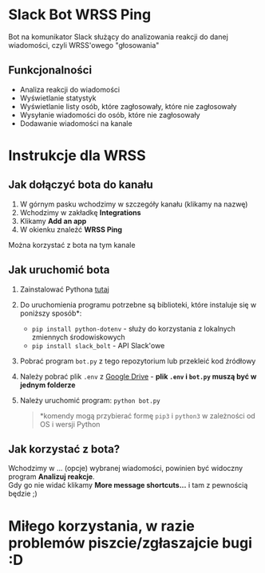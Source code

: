 # Slack Bot WRSS Ping

Bot na komunikator Slack służący do analizowania reakcji do danej wiadomości, czyli WRSS'owego "głosowania"

## Funkcjonalności

-   Analiza reakcji do wiadomości
-   Wyświetlanie statystyk
-   Wyświetlanie listy osób, które zagłosowały, które nie zagłosowały
-   Wysyłanie wiadomości do osób, które nie zagłosowały
-   Dodawanie wiadomości na kanale

# Instrukcje dla WRSS

## Jak dołączyć bota do kanału

1. W górnym pasku wchodzimy w szczegóły kanału (klikamy na nazwę)
2. Wchodzimy w zakładkę **Integrations**
3. Klikamy **Add an app**
4. W okienku znaleźć **WRSS Ping**

Można korzystać z bota na tym kanale

## Jak uruchomić bota

1. Zainstalować Pythona [tutaj](https://www.python.org/downloads/)
2. Do uruchomienia programu potrzebne są biblioteki, które instaluje się w poniższy sposób\*:
    - `pip install python-dotenv` - służy do korzystania z lokalnych zmiennych środowiskowych
    - `pip install slack_bolt` - API Slack'owe
3. Pobrać program `bot.py` z tego repozytorium lub przekleić kod źródłowy
4. Należy pobrać plik `.env` z [Google Drive](https://drive.google.com/file/d/1wh4t1ot8eTmazeOLzbVowRuljoq7WX_S/view?usp=sharing) - **plik `.env` i `bot.py` muszą być w jednym folderze**
5. Należy uruchomić program: `python bot.py`

    > \*komendy mogą przybierać formę `pip3` i `python3` w zależności od OS i wersji Python

## Jak korzystać z bota?

Wchodzimy w ... (opcje) wybranej wiadomości, powinien być widoczny program **Analizuj reakcje**.  
 Gdy go nie widać klikamy **More message shortcuts...** i tam z pewnością będzie ;)

# Miłego korzystania, w razie problemów piszcie/zgłaszajcie bugi :D

